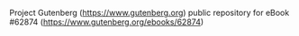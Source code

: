Project Gutenberg (https://www.gutenberg.org) public repository for eBook #62874 (https://www.gutenberg.org/ebooks/62874)
